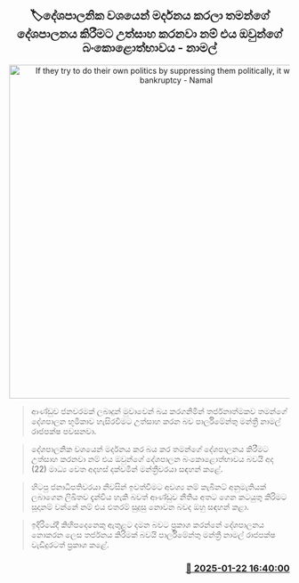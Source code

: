 <p align='center'><b><h2 align='center' title='If they try to do their own politics by suppressing them politically, it will be their bankruptcy - Namal'>🏷දේශපාලනික වශයෙන් මර්දනය කරලා තමන්ගේ දේශපාලනය කිරීමට උත්සාහ කරනවා නම් එය ඔවුන්ගේ බංකොළොත්භාවය - නාමල්</h2></b></p>
<p align='center'><img src='https://helakuru.sgp1.cdn.digitaloceanspaces.com/esana/images/lib/namal-cort-media.jpg' width='600' alt='If they try to do their own politics by suppressing them politically, it will be their bankruptcy - Namal'></p>

> ආණ්ඩු​ව ජනවරමක් ලබාදුන් මුවාවෙන් බය කරගනිමින් තර්ජනාත්මකව තමන්ගේ දේශපාලන භූමිකාව හැසිරවීමට උත්සාහ කරන බව පාර්ලිමේන්තු මන්ත්‍රී නාමල් රාජපක්ෂ පවසනවා.

> දේශපාලනික වශයෙන් මර්දනය කර බය කර තමන්ගේ දේශපාලනය කිරීමට උත්සාහ කරනවා නම් එය ඔවුන්ගේ දේශපාලන බංකොළොත්භාවය බවයි අද (22) මාධ්‍ය වෙත අදහස් දක්වමින් මන්ත්‍රීවරයා සඳහන් කළේ.

> හිටපු ජනාධිපතිවරයා නිවසින් ඉවත්වීමට අවශ්‍ය නම් කැබිනට් අනුමැතියක් ලබාගෙන ලිඛිතව දැන්විය හැකි බවත් ආණ්ඩුව නීතිය අතට ගෙන කටයුතු කිරිමට සූදානම් වන්නේ නම් එය එතරම් සුදුසු නොවන බවද ඔහු සඳහන් කළා.

> ඉදිරියේදී කිහිපදෙනෙකු ඇතුළට දමන බවට ප්‍රකාශ කරන්නේ දේශපාලනය නොකරන ලෙස තර්ජනය කිරිමක් බවයි පාර්ලිමේන්තු මන්ත්‍රී නාමල් රාජපක්ෂ වැඩිදුරටත් ප්‍රකාශ කළේ. 



<h3 align='right'><a href='https://www.helakuru.lk/esana/p/106799/'>📅 2025-01-22 16:40:00</a></h3>
